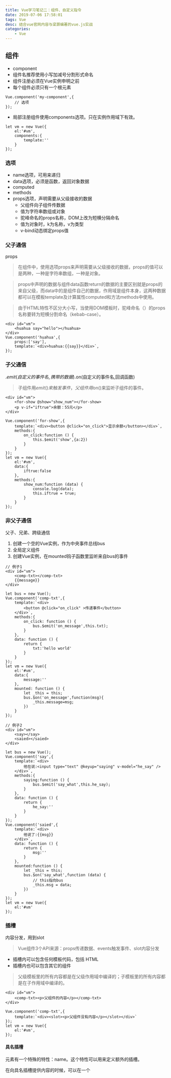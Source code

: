 ```yaml
---
title: Vue学习笔记二：组件、自定义指令
date: 2019-07-06 17:58:01
tags: Vue
desc: 结合vue官网内容与梁灏编著的vue.js实战
categories: 
	- Vue
---
```


## 组件
- component
- 组件名推荐使用小写加减号分割形式命名
- 组件注册必须在Vue实例申明之前
- 每个组件必须只有一个根元素

 <!-- 阅读更多 -->

```
Vue.component('my-component',{
    // 选项
});
```
- 局部注册组件使用components选项。只在实例作用域下有效。
```
let vm = new Vue({
    el:'#vm',
    components:{
        template:''
    }
});
```
### 选项
- name选项，可用来递归
- data选项，必须是函数，返回对象数据
- computed
- methods
- props选项，声明需要从父级接收的数据
    - 父组件向子组件传数据
	- 值为字符串数组或对象
	- 驼峰命名的props名称，DOM上改为短横分隔命名
    - 值为对象时，k为名称，v为类型
    - v-bind动态绑定props值

### 父子通信
props
> 在组件中，使用选项props来声明需要从父级接收的数据，props的值可以是两种，一种是字符串数组，一种是对象。

> props中声明的数据与组件data函数return的数据的主要区别就是props的来自父级，而data中的是组件自己的数据，作用域是组件本身，这两种数据都可以在模板template及计算属性computed和方法methods中使用。

> 由于HTML特性不区分大小写，当使用DOM模板时，驼峰命名（）的props名称要转为短横分割命名（kebab-case）。

```
<div id="vm">
	<huahua say="hello"></huahua>
</div>
Vue.component('huahua',{
	props:['say'],
	template:`<div>huahua:{{say}}</div>`,
});
```
### 子父通信
.$emit(自定义的事件名,携带的数据)
.$on(自定义的事件名,回调函数)
> 子组件用$emit()来触发事件，父组件用$on()来监听子组件的事件。

```
<div id="vm">
	<for-show @show="show_num"></for-show>
	<p v-if="iftrue">余额：55元</p>
</div>

Vue.component('for-show',{
	template:`<div><button @click="on_click">显示余额</button></div>`,
	methods:{
		on_click:function () {
			this.$emit('show',{a:2})
		}
	}
});
let vm = new Vue({
	el:'#vm',
	data:{
		iftrue:false
	},
	methods:{
		show_num:function (data) {
			console.log(data);
			this.iftrue = true;
		}
	}
});

```
### 非父子通信
父子、兄弟、跨级通信
1. 创建一个空的Vue实例，作为中央事件总线bus
2. 全局定义组件
3. 创建Vue实例，在mounted钩子函数里监听来自bus的事件

```
// 例子1
<div id="vm">
	<comp-txt></comp-txt>
	{{message}}
</div>

let bus = new Vue();
Vue.component('comp-txt',{
	template:`<div>
		<button @click="on_click" >传递事件</button>
	</div>`,
	methods:{
		on_click: function () {
			bus.$emit('on_message',this.txt);
		}
	},
	data: function () {
		return {
			txt:'hello world'
		}
	}
});
let vm = new Vue({
	el:'#vm',
	data:{
		message:''
	},
	mounted: function () {
		let _this = this;
		bus.$on('on_message',function(msg){
			_this.message=msg;
		})
	}
});
```
```
// 例子2
<div id="vm">
	<say></say>
	<saied></saied>
</div>
	
let bus = new Vue();
Vue.component('say',{
	template:`<div>
		他在说:<input type="text" @keyup="saying" v-model="he_say" />
	</div>`,
	methods:{
		saying:function () {
			bus.$emit('say_what',this.he_say);
		}
	},
	data: function () {
		return {
			he_say:''
		}
	}
});
Vue.component('saied',{
	template:`<div>
		他说了:{{msg}}
	</div>`,
	data: function () {
		return {
			msg:''
		}
	},
	mounted:function () {
		let _this = this;
		bus.$on('say_what',function (data) {
			// this指向bus
			_this.msg = data;
		})
	}
});
let vm = new Vue({
	el:'#vm'
});
```
### 插槽
内容分发，用到slot
> Vue组件3个API来源：props传递数据、events触发事件、slot内容分发
- 插槽内可以包含任何模板代码，包括 HTML
- 插槽内也可以包含其它的组件

> 父级模板里的所有内容都是在父级作用域中编译的；子模板里的所有内容都是在子作用域中编译的。

```
<div id="vm">
	<comp-txt><p>父组件的内容</p></comp-txt>
</div>

Vue.component('comp-txt',{
    template:`<div><slot><p>父组件没有内容</p></slot></div>`
});
let vm = new Vue({
    el:'#vm',
});
```
#### 具名插槽
<slot> 元素有一个特殊的特性：name。这个特性可以用来定义额外的插槽。

在向具名插槽提供内容的时候，可以在一个 <template> 元素上使用 v-slot 指令，并以 v-slot 的参数的形式提供其名称。

`v-slot:` 有参数时可缩写为 `#`
```
<div id="vm">
	<comp-child>
		<template #header>
            <h1>标题</h1>
        </template>
        <!-- <h2 slot="header">标题</h2> -->
		<p>正文</p>
		<p>还是正文</p>
	    <template v-slot:footer>
            <p>底部</p>
        </template>
        <!-- <p slot="footer">底部</p> -->
	</comp-child>
</div>
		
Vue.component('comp-child', {
	template: `<div class="container">
  <header>
    <slot name="header"></slot>
  </header>
  <main>
    <slot></slot>
  </main>
  <footer>
    <slot name="footer"></slot>
  </footer>
</div>`
});
let vm = new Vue({
	el: '#vm',
});
```

### 作用域插槽
绑定在 <slot> 元素上的特性被称为插槽 prop。现在在父级作用域中，我们可以给 v-slot 带一个值来定义我们提供的插槽 prop 的名字
```
<div id="vm">
	<comp-child>
		<template v-slot:header="demo">
            <h1>标题<span>{{demo.msg}}</span></h1>
        </template>
		<p>正文</p>
	    <template v-slot:footer>
            <p>底部</p>
        </template>
	</comp-child>
</div>
		
Vue.component('comp-child', {
	template: `<div class="container">
  <header>
    <slot name="header" msg="副标题"></slot>
  </header>
  <main>
    <slot></slot>
  </main>
  <footer>
    <slot name="footer"></slot>
  </footer>
</div>`
});
let vm = new Vue({
	el: '#vm',
});
```
### 动态组件
- is特性
- <keep-alive> 元素
    - <keep-alive>要求被切换到的组件都有自己的名字，不论是通过组件的 name 选项还是局部/全局注册。
```
<!-- 失活的组件将会被缓存！-->
<keep-alive>
  <component v-bind:is="currentTabComponent"></component>
</keep-alive>
```
### 异步组件
> Vue 允许以一个工厂函数的方式定义组件，这个工厂函数会异步解析组件定义。Vue只有在这个组件需要被渲染的时候才会触发该工厂函数，且会把结果缓存起来供未来重渲染。

```
Vue.component('async-example', function (resolve, reject) {
  setTimeout(function () {
    // 向 `resolve` 回调传递组件定义
    resolve({
      template: '<div>I am async!</div>'
    })
  }, 1000)
})
```
## 自定义指令
directive
```
// 注册一个全局自定义指令 `v-focus`
Vue.directive('focus',{
    // 当被绑定的元素插入到 DOM 中时……
    inserted: function (el) {
        // 聚焦元素
        el.focus()
    }
});
```
局部指令 directives选项
```
directives: {
    focus: {
    // 指令的定义
    inserted: function (el) {
      el.focus()
    }
  }
}
```
### 钩子函数
- `bind`：只调用一次，指令第一次绑定到元素时调用。在这里可以进行一次性的初始化设置。
- `inserted`：被绑定元素插入父节点时调用 (父节点存在即可调用，不必存在于document中)。
- `update`：被绑定元素插入父节点时调用，而不论绑定值是否变化。通过比较更新前后的值来忽略不必要的模板更新。
- `componentUpdated`：被绑定元素所在模板完成一次更新周期时调用。
- `unbind`：只调用一次，指令与元素解绑时调用。
### 钩子函数参数
- `el`指令所绑定的元素，可以用来直接操作 DOM 。
- `binding`
    - name：指令名，不包括 v- 前缀。
    - value：指令的绑定值，例如：v-my-directive="1 + 1" 中，绑定值为 2。
    - oldValue：指令绑定的前一个值，仅在 update 和 componentUpdated 钩子中可用。无论值是否改变都可用。
    - expression：绑定值的字符串形式。例如 v-my-directive="1 + 1" 中，表达式为 "1 + 1"。
    - arg：传给指令的参数。例如 v-my-directive:foo 中，arg的值为 "foo"。
    - modifiers：一个包含修饰符的对象。例如：v-my-directive.foo.bar 中，修饰符对象modifiers的值为 { foo: true, bar: true }。
- `vnode`Vue 编译生成的虚拟节点。
- `oldVnode`上一个虚拟节点，仅在 update 和 componentUpdated 钩子中可用。

> 除了 el 之外，其它参数都应该是只读的，切勿进行修改。如果需要在钩子之间共享数据，建议通过元素的 dataset 来进行。

```
<div id="baseexample">
  <p>Scroll down the page</p>
  <p v-pin="200">Stick me 200px from the top of the page</p>
</div>

Vue.directive('pin', {
  bind: function (el, binding, vnode) {
    el.style.position = 'fixed'
    el.style.top = binding.value + 'px'
  }
})
new Vue({
  el: '#baseexample'
})
```
### 动态参数
v-mydirective:[argument]="value"
```
<div id="dynamicexample">
  <h3>Scroll down inside this section ↓</h3>
  <p v-pin:[direction]="200">I am pinned onto the page at 200px to the left.</p>
</div>

Vue.directive('pin', {
  bind: function (el, binding, vnode) {
    el.style.position = 'fixed'
    var s = (binding.arg == 'left' ? 'left' : 'top')
    el.style[s] = binding.value + 'px'
  }
})
new Vue({
  el: '#dynamicexample',
  data: function () {
    return {
      direction: 'left'
    }
  }
})
```